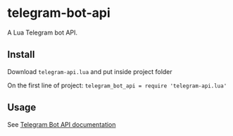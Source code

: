 # telegram-bot-api
A Lua Telegram bot API.

## Install

Download `telegram-api.lua` and put inside project folder

On the first line of project:
`telegram_bot_api = require 'telegram-api.lua'`

## Usage

See [Telegram Bot API documentation](https://core.telegram.org/bots/api)